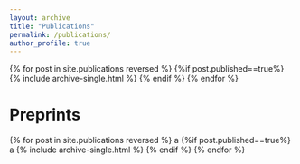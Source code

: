 ```yaml
---
layout: archive
title: "Publications"
permalink: /publications/
author_profile: true
---
```



{% for post in site.publications reversed %}
  {%if post.published==true%}
    {% include archive-single.html %}
  {% endif %}
{% endfor %}

Preprints
===
{% for post in site.publications reversed %}
  a
  {%if post.published==true%}
  a
    {% include archive-single.html %}
  {% endif %}
{% endfor %}
